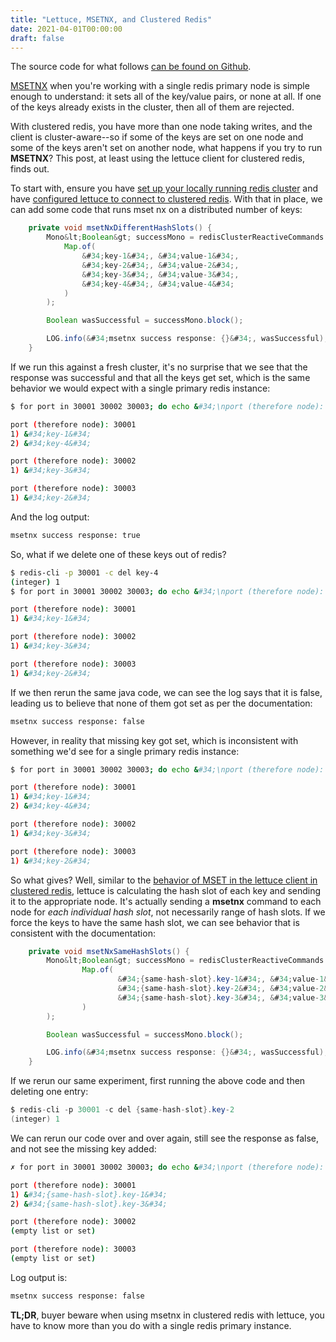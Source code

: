 ```yaml
---
title: "Lettuce, MSETNX, and Clustered Redis"
date: 2021-04-01T00:00:00
draft: false
---
```


The source code for what follows [can be found on Github](https://github.com/nfisher23/reactive-programming-webflux).

[MSETNX](https://redis.io/commands/msetnx) when you&#39;re working with a single redis primary node is simple enough to understand: it sets all of the key/value pairs, or none at all. If one of the keys already exists in the cluster, then all of them are rejected.

With clustered redis, you have more than one node taking writes, and the client is cluster-aware--so if some of the keys are set on one node and some of the keys aren&#39;t set on another node, what happens if you try to run **MSETNX**? This post, at least using the lettuce client for clustered redis, finds out.

To start with, ensure you have [set up your locally running redis cluster](https://nickolasfisher.com/blog/Bootstrap-a-Local-Sharded-Redis-Cluster-in-Five-Minutes) and have [configured lettuce to connect to clustered redis](https://nickolasfisher.com/blog/Configuring-LettuceWebflux-to-work-with-Clustered-Redis). With that in place, we can add some code that runs mset nx on a distributed number of keys:

``` java
    private void msetNxDifferentHashSlots() {
        Mono&lt;Boolean&gt; successMono = redisClusterReactiveCommands.msetnx(
            Map.of(
                &#34;key-1&#34;, &#34;value-1&#34;,
                &#34;key-2&#34;, &#34;value-2&#34;,
                &#34;key-3&#34;, &#34;value-3&#34;,
                &#34;key-4&#34;, &#34;value-4&#34;
            )
        );

        Boolean wasSuccessful = successMono.block();

        LOG.info(&#34;msetnx success response: {}&#34;, wasSuccessful);
    }

```

If we run this against a fresh cluster, it&#39;s no surprise that we see that the response was successful and that all the keys get set, which is the same behavior we would expect with a single primary redis instance:

``` bash
$ for port in 30001 30002 30003; do echo &#34;\nport (therefore node): $port&#34;; redis-cli -p $port -c keys &#39;*&#39;; done

port (therefore node): 30001
1) &#34;key-1&#34;
2) &#34;key-4&#34;

port (therefore node): 30002
1) &#34;key-3&#34;

port (therefore node): 30003
1) &#34;key-2&#34;

```

And the log output:

``` bash
msetnx success response: true

```

So, what if we delete one of these keys out of redis?

``` bash
$ redis-cli -p 30001 -c del key-4
(integer) 1
$ for port in 30001 30002 30003; do echo &#34;\nport (therefore node): $port&#34;; redis-cli -p $port -c keys &#39;*&#39;; done

port (therefore node): 30001
1) &#34;key-1&#34;

port (therefore node): 30002
1) &#34;key-3&#34;

port (therefore node): 30003
1) &#34;key-2&#34;

```

If we then rerun the same java code, we can see the log says that it is false, leading us to believe that none of them got set as per the documentation:

``` bash
msetnx success response: false

```

However, in reality that missing key got set, which is inconsistent with something we&#39;d see for a single primary redis instance:

``` bash
$ for port in 30001 30002 30003; do echo &#34;\nport (therefore node): $port&#34;; redis-cli -p $port -c keys &#39;*&#39;; done

port (therefore node): 30001
1) &#34;key-1&#34;
2) &#34;key-4&#34;

port (therefore node): 30002
1) &#34;key-3&#34;

port (therefore node): 30003
1) &#34;key-2&#34;

```

So what gives? Well, similar to the [behavior of MSET in the lettuce client in clustered redis](https://nickolasfisher.com/blog/Breaking-down-Lettuce-MSET-Commands-in-Clustered-Redis), lettuce is calculating the hash slot of each key and sending it to the appropriate node. It&#39;s actually sending a **msetnx** command to each node for _each individual hash slot_, not necessarily range of hash slots. If we force the keys to have the same hash slot, we can see behavior that is consistent with the documentation:

``` java
    private void msetNxSameHashSlots() {
        Mono&lt;Boolean&gt; successMono = redisClusterReactiveCommands.msetnx(
                Map.of(
                        &#34;{same-hash-slot}.key-1&#34;, &#34;value-1&#34;,
                        &#34;{same-hash-slot}.key-2&#34;, &#34;value-2&#34;,
                        &#34;{same-hash-slot}.key-3&#34;, &#34;value-3&#34;
                )
        );

        Boolean wasSuccessful = successMono.block();

        LOG.info(&#34;msetnx success response: {}&#34;, wasSuccessful);
    }

```

If we rerun our same experiment, first running the above code and then deleting one entry:

``` java
$ redis-cli -p 30001 -c del {same-hash-slot}.key-2
(integer) 1

```

We can rerun our code over and over again, still see the response as false, and not see the missing key added:

``` bash
✗ for port in 30001 30002 30003; do echo &#34;\nport (therefore node): $port&#34;; redis-cli -p $port -c keys &#39;*&#39;; done

port (therefore node): 30001
1) &#34;{same-hash-slot}.key-1&#34;
2) &#34;{same-hash-slot}.key-3&#34;

port (therefore node): 30002
(empty list or set)

port (therefore node): 30003
(empty list or set)

```

Log output is:

``` bash
msetnx success response: false

```

**TL;DR**, buyer beware when using msetnx in clustered redis with lettuce, you have to know more than you do with a single redis primary instance.


